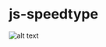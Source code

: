 # js-speedtype
![alt text]([https://github.com/gunmentoy/js-speedtype/blob/main/front-page.png](https://github.com/gunmentoy/js-speedtype/issues/1)https://github.com/gunmentoy/js-speedtype/issues/1)
